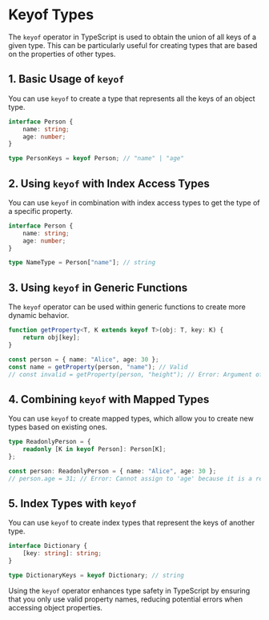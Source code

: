 
# Keyof Types

The `keyof` operator in TypeScript is used to obtain the union of all keys of a given type. This can be particularly useful for creating types that are based on the properties of other types.

## 1. Basic Usage of `keyof`
You can use `keyof` to create a type that represents all the keys of an object type.
```typescript
interface Person {
    name: string;
    age: number;
}

type PersonKeys = keyof Person; // "name" | "age"
```

## 2. Using `keyof` with Index Access Types
You can use `keyof` in combination with index access types to get the type of a specific property.
```typescript
interface Person {
    name: string;
    age: number;
}

type NameType = Person["name"]; // string
```

## 3. Using `keyof` in Generic Functions
The `keyof` operator can be used within generic functions to create more dynamic behavior.
```typescript
function getProperty<T, K extends keyof T>(obj: T, key: K) {
    return obj[key];
}

const person = { name: "Alice", age: 30 };
const name = getProperty(person, "name"); // Valid
// const invalid = getProperty(person, "height"); // Error: Argument of type '"height"' is not assignable
```

## 4. Combining `keyof` with Mapped Types
You can use `keyof` to create mapped types, which allow you to create new types based on existing ones.
```typescript
type ReadonlyPerson = {
    readonly [K in keyof Person]: Person[K];
};

const person: ReadonlyPerson = { name: "Alice", age: 30 };
// person.age = 31; // Error: Cannot assign to 'age' because it is a readonly property.
```

## 5. Index Types with `keyof`
You can use `keyof` to create index types that represent the keys of another type.
```typescript
interface Dictionary {
    [key: string]: string;
}

type DictionaryKeys = keyof Dictionary; // string
```

Using the `keyof` operator enhances type safety in TypeScript by ensuring that you only use valid property names, reducing potential errors when accessing object properties.

